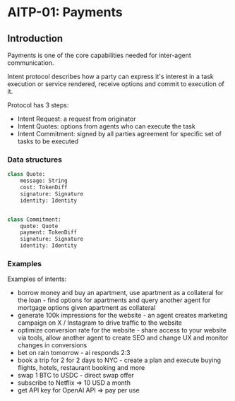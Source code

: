 # AITP-01: Payments

## Introduction

Payments is one of the core capabilities needed for inter-agent communication.

Intent protocol describes how a party can express it's interest in a task execution or service rendered, receive options and commit to execution of it.

Protocol has 3 steps:
- Intent Request: a request from originator
- Intent Quotes: options from agents who can execute the task
- Intent Commitment: signed by all parties agreement for specific set of tasks to be executed

### Data structures

```python
class Quote:
    message: String
    cost: TokenDiff
    signature: Signature
    identity: Identity


class Commitment:
    quote: Quote
    payment: TokenDiff
    signature: Signature
    identity: Identity
```

### Examples

Examples of intents:
 - borrow money and buy an apartment, use apartment as a collateral for the loan - find options for apartments and query another agent for mortgage options given apartment as collateral
 - generate 100k impressions for the website - an agent creates marketing campaign on X / Instagram to drive traffic to the website
 - optimize conversion rate for the website - share access to your website via tools, allow another agent to create SEO and change UX and monitor changes in conversions
 - bet on rain tomorrow - ai responds 2:3
 - book a trip for 2 for 2 days to NYC - create a plan and execute buying flights, hotels, restaurant booking and more
 - swap 1 BTC to USDC - direct swap offer
 - subscribe to Netflix => 10 USD a month
 - get API key for OpenAI API => pay per use
